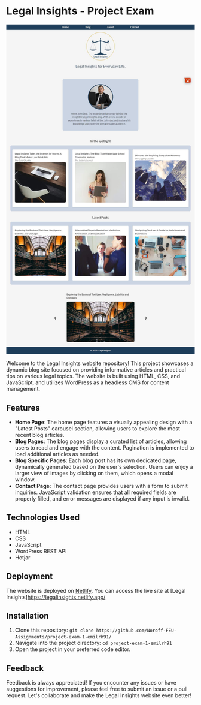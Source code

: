 # Legal Insights - Project Exam

![App Screenshot](./images/legalinsights.jpg)

Welcome to the Legal Insights website repository! This project showcases a dynamic blog site focused on providing informative articles and practical tips on various legal topics. The website is built using HTML, CSS, and JavaScript, and utilizes WordPress as a headless CMS for content management.

## Features

- **Home Page**: The home page features a visually appealing design with a "Latest Posts" carousel section, allowing users to explore the most recent blog articles.
- **Blog Pages**: The blog pages display a curated list of articles, allowing users to read and engage with the content. Pagination is implemented to load additional articles as needed.
- **Blog Specific Pages**: Each blog post has its own dedicated page, dynamically generated based on the user's selection. Users can enjoy a larger view of images by clicking on them, which opens a modal window.
- **Contact Page**: The contact page provides users with a form to submit inquiries. JavaScript validation ensures that all required fields are properly filled, and error messages are displayed if any input is invalid.

## Technologies Used

- HTML
- CSS
- JavaScript
- WordPress REST API
- Hotjar

## Deployment

The website is deployed on [Netlify](https://www.netlify.com/). You can access the live site at [Legal Insights]https://legalinsights.netlify.app/

## Installation

1. Clone this repository: `git clone https://github.com/Noroff-FEU-Assignments/project-exam-1-emilrh91/`
2. Navigate into the project directory: `cd project-exam-1-emilrh91`
3. Open the project in your preferred code editor.

## Feedback

Feedback is always appreciated! If you encounter any issues or have suggestions for improvement, please feel free to submit an issue or a pull request. Let's collaborate and make the Legal Insights website even better!
